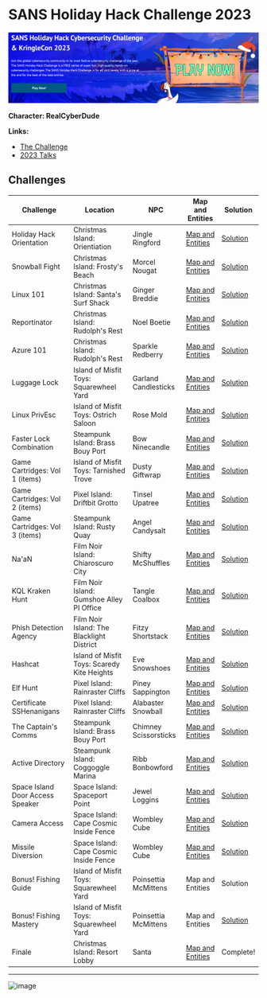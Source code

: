 # SANS Holiday Hack Challenge 2023

![image](./img/sans-banner.png)

**Character: RealCyberDude**

**Links:**

- [The Challenge](https://www.sans.org/mlp/holiday-hack-challenge-2023/)
- [2023 Talks](https://www.youtube.com/playlist?list=PLjLd1hNA7YVyk7rsw8xsSTJtAr0l2RPm8)


## Challenges

| Challenge | Location | NPC | Map and Entities | Solution |
| --- | --- | --- | --- | --- |
| Holiday Hack Orientation | Christmas Island: Orientiation | Jingle Ringford | [Map and Entities](/maps/staging.md) | [Solution](/objectives/orientation.md) |
| Snowball Fight | Christmas Island: Frosty's Beach | Morcel Nougat | [Map and Entities](/maps/ci-frostysbeach.md) | [Solution](/objectives/snowball-fight.md) |
| Linux 101 | Christmas Island: Santa's Surf Shack | Ginger Breddie | [Map and Entities](/maps/ci-santassurfshack.md) | [Solution](/objectives/linux-101.md) |
| Reportinator | Christmas Island: Rudolph's Rest | Noel Boetie | [Map and Entities](/maps/ci-rudolphsrest.md) | [Solution](/objectives/reportinator.md) |
| Azure 101 | Christmas Island: Rudolph's Rest | Sparkle Redberry | [Map and Entities](/maps/ci-rudolphsrest.md) | [Solution](/objectives/azure-101.md) |
| Luggage Lock | Island of Misfit Toys: Squarewheel Yard | Garland Candlesticks | [Map and Entities](/maps/imt-squarewheelyard.md) | [Solution](/objectives/luggage-lock.md) |
| Linux PrivEsc | Island of Misfit Toys: Ostrich Saloon | Rose Mold | [Map and Entities](/maps/imt-ostrichsaloon.md) | [Solution](/objectives/linux-privesc.md) |
| Faster Lock Combination | Steampunk Island: Brass Bouy Port | Bow Ninecandle | [Map and Entities](/maps/spi-brassbouyport.md) | [Solution](/objectives/faster-lock-combination.md) |
| Game Cartridges: Vol 1 (items) | Island of Misfit Toys: Tarnished Trove | Dusty Giftwrap | [Map and Entities](/maps/imt-tarnishedtrove.md) | [Solution](/objectives/game-cartridges-vol1.md) |
| Game Cartridges: Vol 2 (items) | Pixel Island: Driftbit Grotto | Tinsel Upatree | [Map and Entities](/maps/pi-driftbitgrotto.md) | [Solution](/objectives/game-cartridges-vol2.md) |
| Game Cartridges: Vol 3 (items) | Steampunk Island: Rusty Quay | Angel Candysalt | [Map and Entities](/maps/spi-rustyquay.md) | [Solution](/objectives/game-cartridges-vol3.md) |
| Na'aN | Film Noir Island: Chiaroscuro City | Shifty McShuffles | [Map and Entities](/maps/fni-chiaroscurocity.md) | [Solution](/objectives/naan.md) |
| KQL Kraken Hunt | Film Noir Island: Gumshoe Alley PI Office | Tangle Coalbox | [Map and Entities](/maps/fni-gumshoealleypioffice.md) | [Solution](/objectives/kql-kraken-hunt.md) |
| Phish Detection Agency | Film Noir Island: The Blacklight District | Fitzy Shortstack | [Map and Entities](/maps/fni-theblacklightdistrict.md) | [Solution](/objectives/phish-detection-agency.md) |
| Hashcat | Island of Misfit Toys: Scaredy Kite Heights | Eve Snowshoes | [Map and Entities](/maps/imt-scaredykiteheights.md) | [Solution](/objectives/hashcat.md) |
| Elf Hunt | Pixel Island: Rainraster Cliffs | Piney Sappington | [Map and Entities](/maps/pi-rainrastercliffs.md) | [Solution](/objectives/elf-hunt.md) |
| Certificate SSHenanigans | Pixel Island: Rainraster Cliffs | Alabaster Snowball | [Map and Entities](/maps/pi-rainrastercliffs.md) | [Solution](/objectives/certificate-sshenanigans.md) |
| The Captain's Comms | Steampunk Island: Brass Bouy Port | Chimney Scissorsticks | [Map and Entities](/maps/spi-brassbouyport.md) | [Solution](/objectives/captains-coms.md) |
| Active Directory | Steampunk Island: Coggoggle Marina | Ribb Bonbowford | [Map and Entities](/maps/spi-coggogglemarina.md) | [Solution](/objectives/active-directory.md) |
| Space Island Door Access Speaker | Space Island: Spaceport Point | Jewel Loggins | [Map and Entities](/maps/si-spaceportpoint.md) | [Solution](/objectives/door-access-speaker.md) |
| Camera Access | Space Island: Cape Cosmic Inside Fence | Wombley Cube | [Map and Entities](/maps/si-capecosmic_inside.md) | [Solution](/objectives/camera-access.md) |
| Missile Diversion | Space Island: Cape Cosmic Inside Fence | Wombley Cube | [Map and Entities](/maps/si-capecosmic_inside.md) | [Solution](/objectives/missile-diversion.md) |
| Bonus! Fishing Guide | Island of Misfit Toys: Squarewheel Yard | Poinsettia McMittens | Map and Entities | Solution |
| Bonus! Fishing Mastery | Island of Misfit Toys: Squarewheel Yard | Poinsettia McMittens | Map and Entities | [Solution](/objectives/bonus-fishing-mastery.md) |
| Finale | Christmas Island: Resort Lobby | Santa | [Map and Entities](/maps/ci-sandcastle_lobby_finale.md) | Complete! |

---

![image](./img/finale.png)


